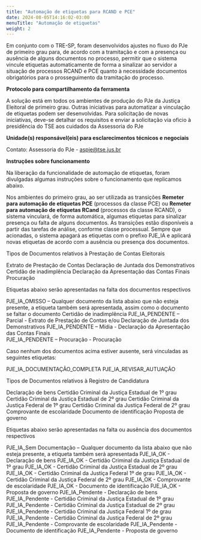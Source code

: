 ```yaml
---
title: "Automação de etiquetas para RCAND e PCE"
date: 2024-08-05T14:16:02-03:00
menuTitle: "Automação de etiquetas"
weight: 2
---
```



Em conjunto com o TRE-SP, foram desenvolvidos ajustes no fluxo do PJe de primeiro grau para, de acordo com a tramitação e com a presença ou ausência de alguns documentos no processo, permitir que o sistema vincule etiquetas automaticamente de forma a sinalizar ao servidor a situação de processos RCAND e PCE quanto à necessidade documentos obrigatórios para o prosseguimento da tramitação do processo.

**Protocolo para compartilhamento da ferramenta**

A solução está em todos os ambientes de produção do PJe da Justiça Eleitoral de primeiro grau. Outras iniciativas para automatizar a vinculação de etiquetas podem ser desenvolvidas. Para solicitação de novas iniciativas, deve-se detalhar os requisitos e enviar a solicitação via oficio à presidência do TSE aos cuidados da Assessoria do PJe


**Unidade(s) responsável(eis) para esclarecimentos técnicos e negociais**

Contato: Assessoria do PJe - aspje@tse.jus.br

**Instruções sobre funcionamento**

Na liberação da funcionalidade de automação de etiquetas, foram divulgadas algumas instruções sobre o funcionamento que replicamos abaixo.

Nos ambientes do primeiro grau, ao ser utilizada as transições **Remeter para automação de etiquetas PCE** (processos da classe PCE) ou **Remeter para automação de etiquetas RCand** (processos da classe RCAND), o sistema vinculará, de forma automática, algumas etiquetas para sinalizar presença ou falta de alguns documentos. As transições estão disponíveis a partir das tarefas de análise, conforme classe processual. Sempre que acionadas, o sistema apagará as etiquetas com o prefixo PJE_IA e aplicará novas etiquetas de acordo com a ausência ou presença dos documentos. 

Tipos de Documentos relativos à Prestação de Contas Eleitorais

Extrato de Prestação de Contas
Declaração de Juntada dos Demonstrativos
Certidão de inadimplência
Declaração da Apresentação das Contas Finais
Procuração

Etiquetas abaixo serão apresentadas na falta dos documentos respectivos

PJE_IA_OMISSO – Qualquer documento da lista abaixo que não esteja presente, a etiqueta também será apresentada, assim como o documento se faltar o documento Certidão de inadimplência
PJE_IA_PENDENTE – Parcial  - Extrato de Prestação de Contas e/ou Declaração de Juntada dos Demonstrativos
PJE_IA_PENDENTE – Mídia -  Declaração da Apresentação das Contas Finais  
PJE_IA_PENDENTE – Procuração -  Procuração 


Caso nenhum dos documentos acima estiver ausente, será vinculadas as seguintes etiquetas:

PJE_IA_DOCUMENTAÇÃO_COMPLETA 
PJE_IA_REVISAR_AUTUAÇÃO


Tipos de Documentos relativos à Registro de Candidatura 

Declaração de bens 
Certidão Criminal da Justiça Estadual de 1º grau 
Certidão Criminal da Justiça Estadual de 2º grau 
Certidão Criminal da Justiça Federal de 1º grau 
Certidão Criminal da Justiça Federal de 2º grau 
Comprovante de escolaridade 
Documento de identificação 
Proposta de governo 

Etiquetas abaixo serão apresentadas na falta ou ausência dos documentos respectivos

PJE_IA_Sem Documentação – Qualquer documento da lista abaixo que não esteja presente, a etiqueta também será apresentada
PJE_IA_OK - Declaração de bens
PJE_IA_OK - Certidão Criminal da Justiça Estadual de 1º grau 
PJE_IA_OK - Certidão Criminal da Justiça Estadual de 2º grau
PJE_IA_OK - Certidão Criminal da Justiça Federal 1º de grau 
PJE_IA_OK - Certidão Criminal da Justiça Federal de 2º grau
PJE_IA_OK - Comprovante de escolaridade 
PJE_IA_OK - Documento de identificação 
PJE_IA_OK - Proposta de governo 
PJE_IA_Pendente - Declaração de bens 
PJE_IA_Pendente - Certidão Criminal da Justiça Estadual de 1º grau 
PJE_IA_Pendente - Certidão Criminal da Justiça Estadual de 2º grau 
PJE_IA_Pendente - Certidão Criminal da Justiça Federal 1º de grau 
PJE_IA_Pendente - Certidão Criminal da Justiça Federal de 2º grau 
PJE_IA_Pendente - Comprovante de escolaridade 
PJE_IA_Pendente - Documento de identificação 
PJE_IA_Pendente - Proposta de governo

